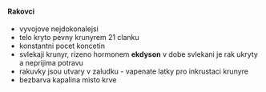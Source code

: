 #### Rakovci
- vyvojove nejdokonalejsi
- telo kryto pevny krunyrem 21 clanku
- konstantni pocet koncetin
- svlekaji krunyr, rizeno hormonem **ekdyson** v dobe svlekani je rak ukryty a neprijima potravu
- rakuvky jsou utvary v zaludku - vapenate latky pro inkrustaci krunyre
- bezbarva kapalina misto krve